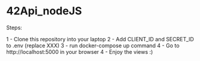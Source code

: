 # 42Api_nodeJS

Steps:

1 - Clone this repository into your laptop
2 - Add CLIENT_ID and SECRET_ID to .env (replace XXX)
3 - run docker-compose up command
4 - Go to http://localhost:5000 in your browser
4 - Enjoy the views :)
